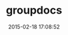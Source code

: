 ---
layout: post
title:  "groupdocs"
repo:   "groupdocs/groupdocs-ruby"
date:   2015-02-18 17:08:52
gemurl: https://github.com/groupdocs/groupdocs-ruby
---